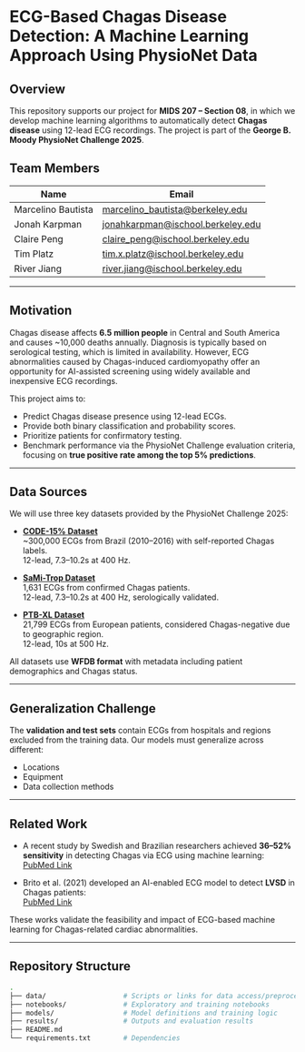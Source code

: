 # ECG-Based Chagas Disease Detection: A Machine Learning Approach Using PhysioNet Data

## Overview

This repository supports our project for **MIDS 207 – Section 08**, in which we develop machine learning algorithms to automatically detect **Chagas disease** using 12-lead ECG recordings. The project is part of the **George B. Moody PhysioNet Challenge 2025**.

## Team Members

| Name               | Email                                     |
|--------------------|--------------------------------------------|
| Marcelino Bautista | marcelino_bautista@berkeley.edu            |
| Jonah Karpman      | jonahkarpman@ischool.berkeley.edu          |
| Claire Peng        | claire_peng@ischool.berkeley.edu           |
| Tim Platz          | tim.x.platz@ischool.berkeley.edu           |
| River Jiang        | river.jiang@ischool.berkeley.edu           |

---

## Motivation

Chagas disease affects **6.5 million people** in Central and South America and causes ~10,000 deaths annually. Diagnosis is typically based on serological testing, which is limited in availability. However, ECG abnormalities caused by Chagas-induced cardiomyopathy offer an opportunity for AI-assisted screening using widely available and inexpensive ECG recordings.

This project aims to:
- Predict Chagas disease presence using 12-lead ECGs.
- Provide both binary classification and probability scores.
- Prioritize patients for confirmatory testing.
- Benchmark performance via the PhysioNet Challenge evaluation criteria, focusing on **true positive rate among the top 5% predictions**.

---

## Data Sources

We will use three key datasets provided by the PhysioNet Challenge 2025:

- **[CODE-15% Dataset](https://zenodo.org/records/4916206)**  
  ~300,000 ECGs from Brazil (2010–2016) with self-reported Chagas labels.  
  12-lead, 7.3–10.2s at 400 Hz.

- **[SaMi-Trop Dataset](https://zenodo.org/records/4905618)**  
  1,631 ECGs from confirmed Chagas patients.  
  12-lead, 7.3–10.2s at 400 Hz, serologically validated.

- **[PTB-XL Dataset](https://physionet.org/content/ptb-xl/1.0.3/)**  
  21,799 ECGs from European patients, considered Chagas-negative due to geographic region.  
  12-lead, 10s at 500 Hz.

All datasets use **WFDB format** with metadata including patient demographics and Chagas status.

---

## Generalization Challenge

The **validation and test sets** contain ECGs from hospitals and regions excluded from the training data. Our models must generalize across different:
- Locations
- Equipment
- Data collection methods

---

## Related Work

- A recent study by Swedish and Brazilian researchers achieved **36–52% sensitivity** in detecting Chagas via ECG using machine learning:  
  [PubMed Link](https://pubmed.ncbi.nlm.nih.gov/37399207/)

- Brito et al. (2021) developed an AI-enabled ECG model to detect **LVSD** in Chagas patients:  
  [PubMed Link](https://pubmed.ncbi.nlm.nih.gov/34871321/)

These works validate the feasibility and impact of ECG-based machine learning for Chagas-related cardiac abnormalities.

---

## Repository Structure

```bash
.
├── data/                   # Scripts or links for data access/preprocessing
├── notebooks/              # Exploratory and training notebooks
├── models/                 # Model definitions and training logic
├── results/                # Outputs and evaluation results
├── README.md
└── requirements.txt        # Dependencies
